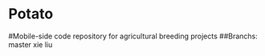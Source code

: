 # Potato
#Mobile-side code repository for agricultural breeding projects
##Branchs:
  master
  xie
  liu
